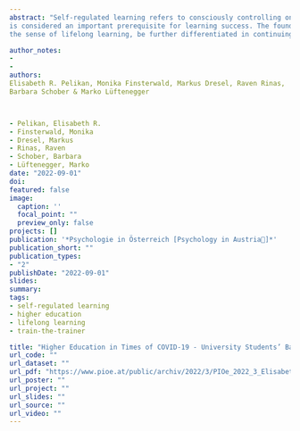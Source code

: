 ```yaml
---
abstract: "Self-regulated learning refers to consciously controlling one’s own learning process in order to achieve a specific, previously selected goal. Especially the subarea of metacognition
is considered an important prerequisite for learning success. The foundations for the development of competencies for selfregulated learning should already be laid in school and, in
the sense of lifelong learning, be further differentiated in continuing education and at universities. This paper presents a train-the-trainer program in which university teachers acquire competencies that enable them to systematically implement the promotion of self-regulated learning in their teaching. The materials described can also be used in student advising and in the design of continuing education measures in adult education."

author_notes:
- 
- 
authors:
Elisabeth R. Pelikan, Monika Finsterwald, Markus Dresel, Raven Rinas,
Barbara Schober & Marko Lüftenegger



- Pelikan, Elisabeth R.
- Finsterwald, Monika
- Dresel, Markus
- Rinas, Raven
- Schober, Barbara
- Lüftenegger, Marko
date: "2022-09-01"
doi: 
featured: false
image: 
  caption: ''
  focal_point: ""
  preview_only: false
projects: []
publication: '*Psychologie in Österreich [Psychology in Austria]*'
publication_short: ""
publication_types:
- "2"
publishDate: "2022-09-01"
slides: 
summary:
tags:
- self-regulated learning
- higher education 
- lifelong learning 
- train-the-trainer

title: "Higher Education in Times of COVID-19 - University Students’ Basic Need Satisfaction, Self-Regulated Learning, and Well-BeingLearning during COVID-19: The role of self-regulated learning, motivation, and procrastination for perceived competence"
url_code: ""
url_dataset: ""
url_pdf: "https://www.pioe.at/public/archiv/2022/3/PIOe_2022_3_Elisabeth_R_Pelikan_et_al_Selbstreguliertes_Lernen_und_Metakognition_in_der_Erwachsenenbildung_Theoretische_Grundlagen_und_praktische_Anwendung.pdf"
url_poster: ""
url_project: ""
url_slides: ""
url_source: ""
url_video: ""
---
```

